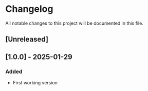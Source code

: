 # Changelog

All notable changes to this project will be documented in this file.

## [Unreleased]

## [1.0.0] - 2025-01-29

### Added

- First working version
